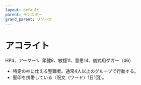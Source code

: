 ```yaml
---
layout: default
parent: モンスター
grand_parent: リソース
---
```


# アコライト

HP4、アーマー1、頑健8、敏捷11、意思14、儀式用ダガー（d6）

- 特定の神に仕える聖職者。通常4人以上のグループで行動する。
- 聖印を携帯している（呪文〈ワード〉1日1回）。
